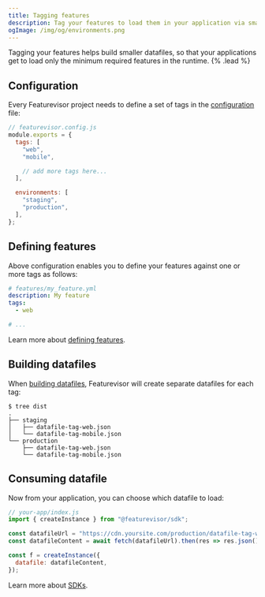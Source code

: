 ```yaml
---
title: Tagging features
description: Tag your features to load them in your application via smaller datafiles
ogImage: /img/og/environments.png
---
```


Tagging your features helps build smaller datafiles, so that your applications get to load only the minimum required features in the runtime. {% .lead %}

## Configuration

Every Featurevisor project needs to define a set of tags in the [configuration](/docs/configuration) file:

```js
// featurevisor.config.js
module.exports = {
  tags: [
    "web",
    "mobile",

    // add more tags here...
  ],

  environments: [
    "staging",
    "production",
  ],
};
```

## Defining features

Above configuration enables you to define your features against one or more tags as follows:

```yml
# features/my_feature.yml
description: My feature
tags:
  - web

# ...
```

Learn more about [defining features](/docs/features).

## Building datafiles

When [building datafiles](/docs/building-datafiles), Featurevisor will create separate datafiles for each tag:

```
$ tree dist
.
├── staging
│   ├── datafile-tag-web.json
│   └── datafile-tag-mobile.json
└── production
    ├── datafile-tag-web.json
    └── datafile-tag-mobile.json
```

## Consuming datafile

Now from your application, you can choose which datafile to load:

```js
// your-app/index.js
import { createInstance } from "@featurevisor/sdk";

const datafileUrl = "https://cdn.yoursite.com/production/datafile-tag-web.json"
const datafileContent = await fetch(datafileUrl).then(res => res.json());

const f = createInstance({
  datafile: datafileContent,
});
```

Learn more about [SDKs](/docs/sdks).
